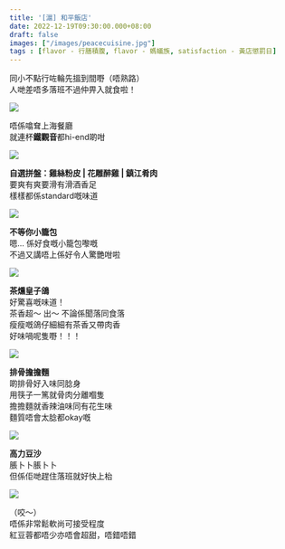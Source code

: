 ```yaml
---
title: '[滬] 和平飯店'
date: 2022-12-19T09:30:00.000+08:00
draft: false
images: ["/images/peacecuisine.jpg"]
tags : [flavor - 行膳積腹, flavor - 螞蟻族, satisfaction - 黃店懲罰日]
---
```


同小不點行咗輪先搵到間嘢（唔熟路）  
人哋差唔多落班不過仲畀入就食啦！  

![](/images/peacecuisine1.jpg)

唔係噏耷上海餐廳  
就連杯**鐵觀音**都hi-end啲咁  

![](/images/peacecuisine.jpg)

**自選拼盤：雞絲粉皮 | 花雕醉雞 | 鎮江肴肉**  
要爽有爽要滑有滑酒香足  
樣樣都係standard嘅味道  

![](/images/peacecuisine2.jpg)

**不等你小籠包**  
嗯... 係好食嘅小籠包嚟嘅  
不過又講唔上係好令人驚艷咁啦  

![](/images/peacecuisine3.jpg)

**茶燻皇子鴿**  
好驚喜嘅味道！  
茶香超～ 出～ 不論係聞落同食落  
瘦瘦嘅鴿仔細細有茶香又帶肉香  
好味喎呢隻嘢！！！  

![](/images/peacecuisine4.jpg)

**排骨擔擔麵**  
啲排骨好入味同腍身  
用筷子一篤就骨肉分離嗰隻  
擔擔麵就香辣油味同有花生味  
麵質唔會太腍都okay嘅  

![](/images/peacecuisine5.jpg)

**高力豆沙**  
脹卜卜脹卜卜  
但係佢哋趕住落班就好快上枱  

![](/images/peacecuisine6.jpg)

（咬～）  
唔係非常鬆軟尚可接受程度  
紅豆蓉都唔少亦唔會超甜，唔錯唔錯
